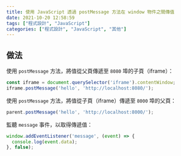 ```yaml
---
title: 使用 JavaScript 透過 postMessage 方法在 window 物件之間傳值
date: 2021-10-20 12:58:59
tags: ["程式設計", "JavaScript"]
categories: ["程式設計", "JavaScript", "其他"]
---
```


## 做法

使用 `postMessage` 方法，將值從父頁傳遞至 `8080` 埠的子頁（iframe）：

```js
const iframe = document.querySelector('iframe').contentWindow;
iframe.postMessage('hello', 'http://localhost:8080/');
```

使用 `postMessage` 方法，將值從子頁（iframe）傳遞至 `8000` 埠的父頁：

```js
parent.postMessage('hello', 'http://localhost:8000/');
```

監聽 `message` 事件，以取得傳遞值：

```js
window.addEventListener('message', (event) => {
  console.log(event.data);
}, false);
```
